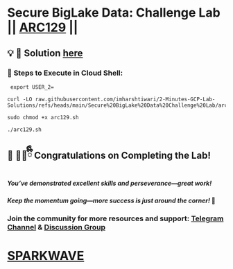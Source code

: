 # Secure BigLake Data: Challenge Lab || [ARC129](https://www.cloudskillsboost.google/focuses/64458?parent=catalog) ||

## 💡 🔑 Solution [here](https://www.youtube.com/@sparkwave.01)


### 🚀 **Steps to Execute in Cloud Shell:** 

```
 export USER_2=
```
```
curl -LO raw.githubusercontent.com/imharshtiwari/2-Minutes-GCP-Lab-Solutions/refs/heads/main/Secure%20BigLake%20Data%20Challenge%20Lab/arc129.sh

sudo chmod +x arc129.sh

./arc129.sh
```

## 🎉 🐻‍❄️ྀིྀི Congratulations on Completing the Lab!

##### *You’ve demonstrated excellent skills and perseverance—great work!*  

#### *Keep the momentum going—more success is just around the corner!* 🚀  

### **Join the community for more resources and support:** **[Telegram Channel](https://t.me/sparkwave.01)** &  **[Discussion Group](https://t.me/sparkwave.01chats)**   

# [SPARKWAVE](https://www.youtube.com/@sparkwave.01)  
